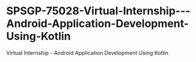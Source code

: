 # SPSGP-75028-Virtual-Internship---Android-Application-Development-Using-Kotlin
Virtual Internship - Android Application Development Using Kotlin
